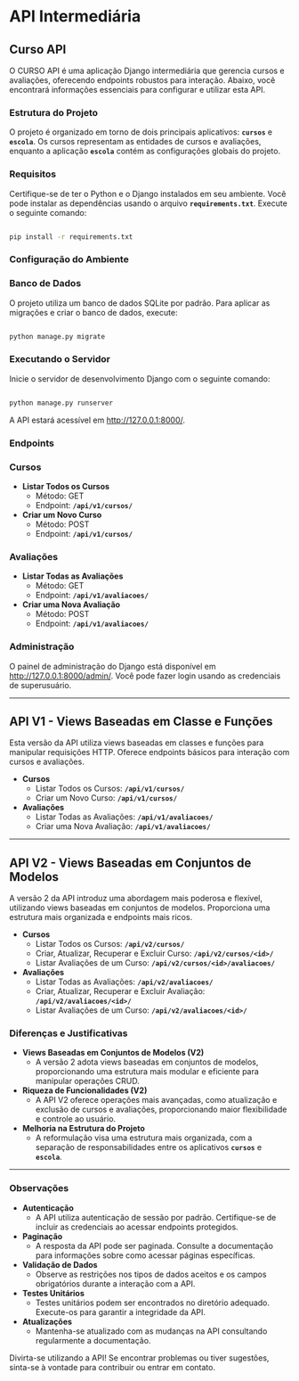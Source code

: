 # **API Intermediária**

## Curso **API**

O CURSO API é uma aplicação Django intermediária que gerencia cursos e avaliações, oferecendo endpoints robustos para interação. Abaixo, você encontrará informações essenciais para configurar e utilizar esta API.

### **Estrutura do Projeto**

O projeto é organizado em torno de dois principais aplicativos: **`cursos`** e **`escola`**. Os cursos representam as entidades de cursos e avaliações, enquanto a aplicação **`escola`** contém as configurações globais do projeto.

### **Requisitos**

Certifique-se de ter o Python e o Django instalados em seu ambiente. Você pode instalar as dependências usando o arquivo **`requirements.txt`**. Execute o seguinte comando:

```bash

pip install -r requirements.txt

```

### **Configuração do Ambiente**

### Banco de Dados

O projeto utiliza um banco de dados SQLite por padrão. Para aplicar as migrações e criar o banco de dados, execute:

```bash

python manage.py migrate

```

### Executando o Servidor

Inicie o servidor de desenvolvimento Django com o seguinte comando:

```bash

python manage.py runserver

```

A API estará acessível em http://127.0.0.1:8000/.

### **Endpoints**

### Cursos

- **Listar Todos os Cursos**
    - Método: GET
    - Endpoint: **`/api/v1/cursos/`**
- **Criar um Novo Curso**
    - Método: POST
    - Endpoint: **`/api/v1/cursos/`**

### Avaliações

- **Listar Todas as Avaliações**
    - Método: GET
    - Endpoint: **`/api/v1/avaliacoes/`**
- **Criar uma Nova Avaliação**
    - Método: POST
    - Endpoint: **`/api/v1/avaliacoes/`**

### **Administração**

O painel de administração do Django está disponível em http://127.0.0.1:8000/admin/. Você pode fazer login usando as credenciais de superusuário.

---

## **API V1 - Views Baseadas em Classe e Funções**

Esta versão da API utiliza views baseadas em classes e funções para manipular requisições HTTP. Oferece endpoints básicos para interação com cursos e avaliações.

- **Cursos**
    - Listar Todos os Cursos: **`/api/v1/cursos/`**
    - Criar um Novo Curso: **`/api/v1/cursos/`**
- **Avaliações**
    - Listar Todas as Avaliações: **`/api/v1/avaliacoes/`**
    - Criar uma Nova Avaliação: **`/api/v1/avaliacoes/`**

---

## **API V2 - Views Baseadas em Conjuntos de Modelos**

A versão 2 da API introduz uma abordagem mais poderosa e flexível, utilizando views baseadas em conjuntos de modelos. Proporciona uma estrutura mais organizada e endpoints mais ricos.

- **Cursos**
    - Listar Todos os Cursos: **`/api/v2/cursos/`**
    - Criar, Atualizar, Recuperar e Excluir Curso: **`/api/v2/cursos/<id>/`**
    - Listar Avaliações de um Curso: **`/api/v2/cursos/<id>/avaliacoes/`**
- **Avaliações**
    - Listar Todas as Avaliações: **`/api/v2/avaliacoes/`**
    - Criar, Atualizar, Recuperar e Excluir Avaliação: **`/api/v2/avaliacoes/<id>/`**
    - Listar Avaliações de um Curso: **`/api/v2/avaliacoes/<id>/`**

### **Diferenças e Justificativas**

- **Views Baseadas em Conjuntos de Modelos (V2)**
    - A versão 2 adota views baseadas em conjuntos de modelos, proporcionando uma estrutura mais modular e eficiente para manipular operações CRUD.
- **Riqueza de Funcionalidades (V2)**
    - A API V2 oferece operações mais avançadas, como atualização e exclusão de cursos e avaliações, proporcionando maior flexibilidade e controle ao usuário.
- **Melhoria na Estrutura do Projeto**
    - A reformulação visa uma estrutura mais organizada, com a separação de responsabilidades entre os aplicativos **`cursos`** e **`escola`**.

---

### **Observações**

- **Autenticação**
    - A API utiliza autenticação de sessão por padrão. Certifique-se de incluir as credenciais ao acessar endpoints protegidos.
- **Paginação**
    - A resposta da API pode ser paginada. Consulte a documentação para informações sobre como acessar páginas específicas.
- **Validação de Dados**
    - Observe as restrições nos tipos de dados aceitos e os campos obrigatórios durante a interação com a API.
- **Testes Unitários**
    - Testes unitários podem ser encontrados no diretório adequado. Execute-os para garantir a integridade da API.
- **Atualizações**
    - Mantenha-se atualizado com as mudanças na API consultando regularmente a documentação.

Divirta-se utilizando a API! Se encontrar problemas ou tiver sugestões, sinta-se à vontade para contribuir ou entrar em contato.
